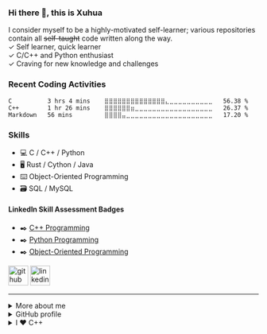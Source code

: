 ### Hi there 👋, this is Xuhua
I consider myself to be a highly-motivated self-learner; various repositories contain all ~~self-taught~~ code written along the way.  
✓ Self learner, quick learner  
✓ C/C++ and Python enthusiast  
✓ Craving for new knowledge and challenges  

### Recent Coding Activities
<!--START_SECTION:waka-->
```text
C          3 hrs 4 mins    ⣿⣿⣿⣿⣿⣿⣿⣿⣿⣿⣿⣿⣿⣿⣄⣀⣀⣀⣀⣀⣀⣀⣀⣀⣀   56.38 % 
C++        1 hr 26 mins    ⣿⣿⣿⣿⣿⣿⣶⣀⣀⣀⣀⣀⣀⣀⣀⣀⣀⣀⣀⣀⣀⣀⣀⣀⣀   26.37 % 
Markdown   56 mins         ⣿⣿⣿⣿⣤⣀⣀⣀⣀⣀⣀⣀⣀⣀⣀⣀⣀⣀⣀⣀⣀⣀⣀⣀⣀   17.20 % 
```
<!--END_SECTION:waka-->

### Skills
* 💻 C / C++ / Python
* 🖥️ Rust / Cython / Java
* ⌨️ Object-Oriented Programming
* 🗃️ SQL / MySQL

#### LinkedIn Skill Assessment Badges
* ✒️ [C++ Programming][LinkedIn Profile Link]
* ✒️ [Python Programming][LinkedIn Profile Link]
* ✒️ [Object-Oriented Programming][LinkedIn Profile Link]

[LinkedIn Profile Link]: https://www.linkedin.com/in/coder-xuhua-huang/

[<img src='https://cdn.jsdelivr.net/npm/simple-icons@3.0.1/icons/github.svg' alt='github' height='40'>](https://github.com/XuhuaHuang)
[<img src='https://cdn.jsdelivr.net/npm/simple-icons@3.0.1/icons/linkedin.svg' alt='linkedin' height='40'>](https://www.linkedin.com/in/coder-xuhua-huang/)

<!--### More-->

---

<details>
  <summary>More about me</summary>
  
  - 🔭 I’m currently working on enhancing Python skills. 
  - 🌱 I’m currently learning Rust.
  - 📤 Most used line of code `git commit -m "Initial Commit"`
  - 🤔 I’m looking for help with advance Python and Machine Learning.
  - 📫 How to reach me: xuhuahuang0412@gmail.com
  - ⚡ Fun fact: code blooded animal.
</details>

<details>
  <summary>GitHub profile</summary>
  
  <!-- Overall -->
  ##### Overview
  ![visitors](https://visitor-badge.glitch.me/badge?page_id=page.id)
  ![Profile views](https://gpvc.arturio.dev/XuhuaHuang)
  
  <!-- Languages -->
  ##### Top Languages
  [![Top Langs](https://github-readme-stats.vercel.app/api/top-langs/?username=XuhuaHuang&layout=compact&theme=vue-dark)](https://github.com/anuraghazra/github-readme-stats)
  
  <!-- Wakatime profile -->
  ##### Summary of Coding Activities
  [![Xuhua's wakatime stats](https://github-readme-stats.vercel.app/api/wakatime?username=XuhuaHuang&layout=compact&theme=vue-dark)](https://github.com/anuraghazra/github-readme-stats)
</details>

<details>
  <summary>I ❤️ C++</summary>
  
  ```C++
  #include<iostream>
  #include<list>
  #include<string>

  #ifndef DEBUG
  #define DEBUG(arg_str) std::cout << arg_str << std::endl;
  #endif

  namespace util::list {

      /* Template to print a std::list with O(n). */
      /* For sanity, using constant reference instead of iterators. */
      template<typename T>
      static void print_list(std::list<T> arg_list) {
          DEBUG("\n[fn]util::list::print_list");

          /* Loop through the vector with iterator. */
          typename std::list<T>::iterator iter; // keyword "typename" is required for iterator
          for (iter = arg_list.begin(); iter != arg_list.end(); ++iter)
              std::cout << *iter << ", "; // dereference the iterator to print content

          DEBUG("\n[fn]Finished printing the list.");
          return;
      }

  } // end Util::list

  std::list<std::string> knownLangsList { "C++", "Python", "Cython", "Rust", "Java" };
  std::list<std::string> mainLangsList { "C++", "Python" };

  int main(int argc, const char** argv) {
      /* Test template function util::print_list(std::list<T>) */
      util::list::print_list(knownLangsList);
      util::list::print_list(mainLangsList);

      return 0;
  }
  ```
</details>

